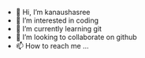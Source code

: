 - 👋 Hi, I’m kanaushasree
- 👀 I’m interested in coding
- 🌱 I’m currently learning git
- 💞️ I’m looking to collaborate on github
- 📫 How to reach me ...

<!---
kanaushasree/kanaushasree is a ✨ special ✨ repository because its `README.md` (this file) appears on your GitHub profile.
You can click the Preview link to take a look at your changes.
--->
